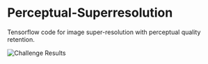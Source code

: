 # Perceptual-Superresolution
Tensorflow code for image super-resolution with perceptual quality retention.

![Challenge Results](https://www.pirm2018.org/img/rankByRegion.svg)
